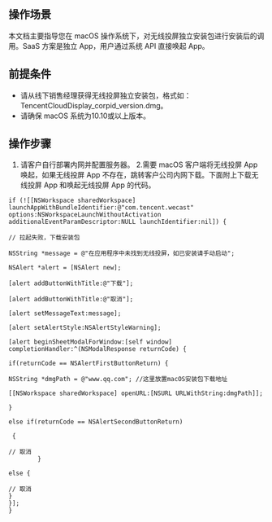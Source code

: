 ## 操作场景
本文档主要指导您在 macOS 操作系统下，对无线投屏独立安装包进行安装后的调用。SaaS 方案是独立 App，用户通过系统 API 直接唤起 App。

## 前提条件
- 请从线下销售经理获得无线投屏独立安装包，格式如：TencentCloudDisplay_corpid_version.dmg。
- 请确保 macOS 系统为10.10或以上版本。



## 操作步骤
1. 请客户自行部署内网并配置服务器。
2.需要 macOS 客户端将无线投屏 App 唤起，如果无线投屏 App 不存在，跳转客户公司内网下载。下面附上下载无线投屏 App 和唤起无线投屏 App 的代码。

```
if (![[NSWorkspace sharedWorkspace] launchAppWithBundleIdentifier:@"com.tencent.wecast" options:NSWorkspaceLaunchWithoutActivation additionalEventParamDescriptor:NULL launchIdentifier:nil]) {

// 拉起失败，下载安装包

NSString *message = @"在应用程序中未找到无线投屏，如已安装请手动启动";

NSAlert *alert = [NSAlert new];

[alert addButtonWithTitle:@"下载"];

[alert addButtonWithTitle:@"取消"];

[alert setMessageText:message];

[alert setAlertStyle:NSAlertStyleWarning];

[alert beginSheetModalForWindow:[self window] completionHandler:^(NSModalResponse returnCode) {

if(returnCode == NSAlertFirstButtonReturn) {

NSString *dmgPath = @"www.qq.com"; //这里放置macOS安装包下载地址

[[NSWorkspace sharedWorkspace] openURL:[NSURL URLWithString:dmgPath]];

}

else if(returnCode == NSAlertSecondButtonReturn)

 {

// 取消
        }

else {

// 取消
}
}];
}

```
